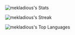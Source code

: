 ![mekladious's Stats](https://github-readme-stats.vercel.app/api?username=mekladious&theme=radical&show_icons=true&hide_border=true&count_private=true)

![mekladious's Streak](https://github-readme-streak-stats.herokuapp.com/?user=mekladious&theme=radical&hide_border=true)

![mekladious's Top Languages](https://github-readme-stats.vercel.app/api/top-langs/?username=mekladious&theme=radical&show_icons=true&hide_border=true&layout=compact)
